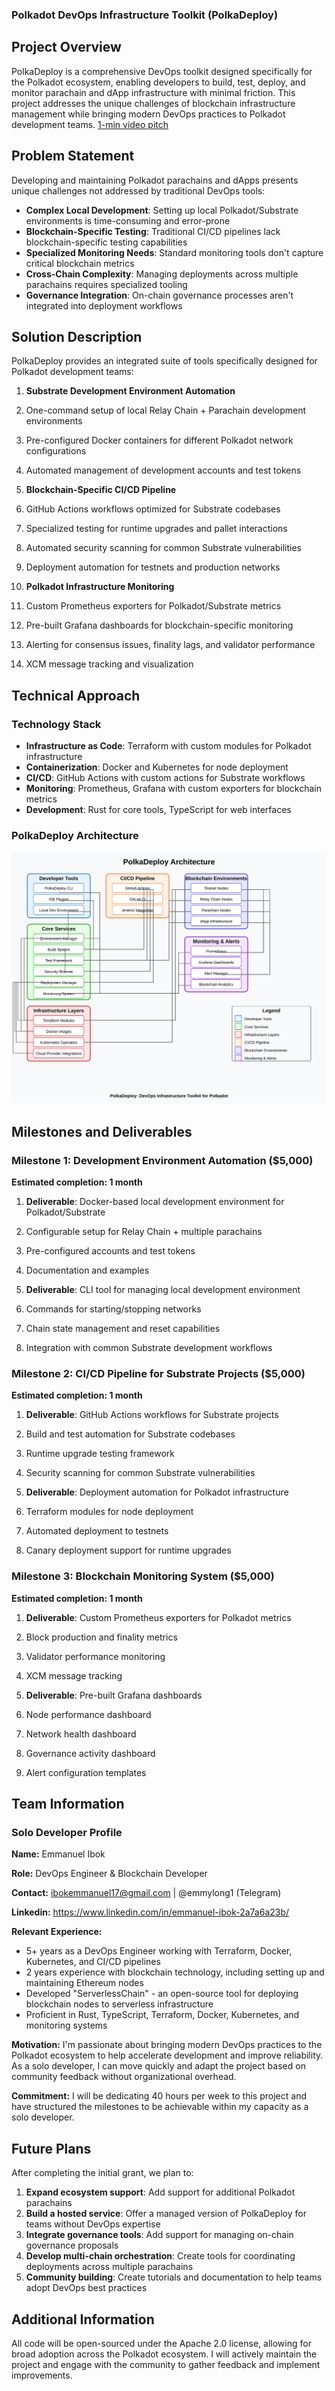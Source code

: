 ### Polkadot DevOps Infrastructure Toolkit (PolkaDeploy)

## Project Overview

PolkaDeploy is a comprehensive DevOps toolkit designed specifically for the Polkadot ecosystem, enabling developers to build, test, deploy, and monitor parachain and dApp infrastructure with minimal friction. This project addresses the unique challenges of blockchain infrastructure management while bringing modern DevOps practices to Polkadot development teams.
[1-min video pitch](https://youtu.be/50rJoXcnitg)

## Problem Statement

Developing and maintaining Polkadot parachains and dApps presents unique challenges not addressed by traditional DevOps tools:

- **Complex Local Development**: Setting up local Polkadot/Substrate environments is time-consuming and error-prone
- **Blockchain-Specific Testing**: Traditional CI/CD pipelines lack blockchain-specific testing capabilities
- **Specialized Monitoring Needs**: Standard monitoring tools don't capture critical blockchain metrics
- **Cross-Chain Complexity**: Managing deployments across multiple parachains requires specialized tooling
- **Governance Integration**: On-chain governance processes aren't integrated into deployment workflows


## Solution Description

PolkaDeploy provides an integrated suite of tools specifically designed for Polkadot development teams:

1. **Substrate Development Environment Automation**

1. One-command setup of local Relay Chain + Parachain development environments
2. Pre-configured Docker containers for different Polkadot network configurations
3. Automated management of development accounts and test tokens



2. **Blockchain-Specific CI/CD Pipeline**

1. GitHub Actions workflows optimized for Substrate codebases
2. Specialized testing for runtime upgrades and pallet interactions
3. Automated security scanning for common Substrate vulnerabilities
4. Deployment automation for testnets and production networks



3. **Polkadot Infrastructure Monitoring**

1. Custom Prometheus exporters for Polkadot/Substrate metrics
2. Pre-built Grafana dashboards for blockchain-specific monitoring
3. Alerting for consensus issues, finality lags, and validator performance
4. XCM message tracking and visualization





## Technical Approach

### Technology Stack

- **Infrastructure as Code**: Terraform with custom modules for Polkadot infrastructure
- **Containerization**: Docker and Kubernetes for node deployment
- **CI/CD**: GitHub Actions with custom actions for Substrate workflows
- **Monitoring**: Prometheus, Grafana with custom exporters for blockchain metrics
- **Development**: Rust for core tools, TypeScript for web interfaces


### PolkaDeploy Architecture

![PolkaDeploy Architecture](https://raw.githubusercontent.com/Emmylong1/Pokaci-infra/main/polkadeploy-architecture.svg)

## Milestones and Deliverables

### Milestone 1: Development Environment Automation ($5,000)

**Estimated completion: 1 month**

1. **Deliverable**: Docker-based local development environment for Polkadot/Substrate

1. Configurable setup for Relay Chain + multiple parachains
2. Pre-configured accounts and test tokens
3. Documentation and examples



2. **Deliverable**: CLI tool for managing local development environment

1. Commands for starting/stopping networks
2. Chain state management and reset capabilities
3. Integration with common Substrate development workflows




### Milestone 2: CI/CD Pipeline for Substrate Projects ($5,000)

**Estimated completion: 1 month**

1. **Deliverable**: GitHub Actions workflows for Substrate projects

1. Build and test automation for Substrate codebases
2. Runtime upgrade testing framework
3. Security scanning for common Substrate vulnerabilities



2. **Deliverable**: Deployment automation for Polkadot infrastructure

1. Terraform modules for node deployment
2. Automated deployment to testnets
3. Canary deployment support for runtime upgrades





### Milestone 3: Blockchain Monitoring System ($5,000)

**Estimated completion: 1 month**

1. **Deliverable**: Custom Prometheus exporters for Polkadot metrics

1. Block production and finality metrics
2. Validator performance monitoring
3. XCM message tracking



2. **Deliverable**: Pre-built Grafana dashboards

1. Node performance dashboard
2. Network health dashboard
3. Governance activity dashboard
4. Alert configuration templates




## Team Information

### Solo Developer Profile

**Name:** Emmanuel Ibok

**Role:** DevOps Engineer & Blockchain Developer

**Contact:** ibokemmanuel17@gmail.com | @emmylong1 (Telegram)

**Linkedin:**  https://www.linkedin.com/in/emmanuel-ibok-2a7a6a23b/

**Relevant Experience:**
- 5+ years as a DevOps Engineer working with Terraform, Docker, Kubernetes, and CI/CD pipelines
- 2 years experience with blockchain technology, including setting up and maintaining Ethereum nodes
- Developed "ServerlessChain" - an open-source tool for deploying blockchain nodes to serverless infrastructure
- Proficient in Rust, TypeScript, Terraform, Docker, Kubernetes, and monitoring systems

**Motivation:**
I'm passionate about bringing modern DevOps practices to the Polkadot ecosystem to help accelerate development and improve reliability. As a solo developer, I can move quickly and adapt the project based on community feedback without organizational overhead.

**Commitment:**
I will be dedicating 40 hours per week to this project and have structured the milestones to be achievable within my capacity as a solo developer.


## Future Plans

After completing the initial grant, we plan to:

1. **Expand ecosystem support**: Add support for additional Polkadot parachains
2. **Build a hosted service**: Offer a managed version of PolkaDeploy for teams without DevOps expertise
3. **Integrate governance tools**: Add support for managing on-chain governance proposals
4. **Develop multi-chain orchestration**: Create tools for coordinating deployments across multiple parachains
5. **Community building**: Create tutorials and documentation to help teams adopt DevOps best practices


## Additional Information

All code will be open-sourced under the Apache 2.0 license, allowing for broad adoption across the Polkadot ecosystem. I will actively maintain the project and engage with the community to gather feedback and implement improvements.